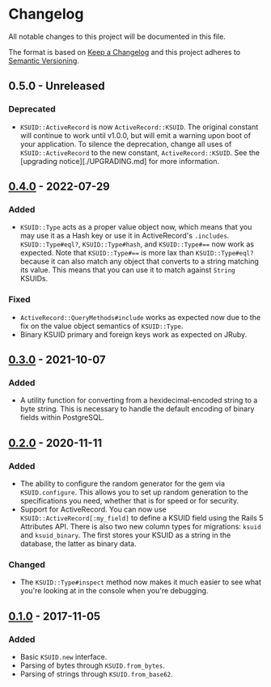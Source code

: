 # Changelog

All notable changes to this project will be documented in this file.

The format is based on [Keep a Changelog](http://keepachangelog.com/en/1.0.0/) and this project adheres to [Semantic Versioning](http://semver.org/spec/v2.0.0.html).

## 0.5.0 - Unreleased

### Deprecated

- `KSUID::ActiveRecord` is now `ActiveRecord::KSUID`. The original constant will continue to work until v1.0.0, but will emit a warning upon boot of your application. To silence the deprecation, change all uses of `KSUID::ActiveRecord` to the new constant, `ActiveRecord::KSUID`. See the [upgrading notice][./UPGRADING.md] for more information.

## [0.4.0](https://github.com/michaelherold/ksuid/compare/v0.3.0...v0.4.0) - 2022-07-29

### Added

- `KSUID::Type` acts as a proper value object now, which means that you may use it as a Hash key or use it in ActiveRecord's `.includes`. `KSUID::Type#eql?`, `KSUID::Type#hash`, and `KSUID::Type#==` now work as expected. Note that `KSUID::Type#==` is more lax than `KSUID::Type#eql?` because it can also match any object that converts to a string matching its value. This means that you can use it to match against `String` KSUIDs.

### Fixed

- `ActiveRecord::QueryMethods#include` works as expected now due to the fix on the value object semantics of `KSUID::Type`.
- Binary KSUID primary and foreign keys work as expected on JRuby.

## [0.3.0](https://github.com/michaelherold/ksuid/compare/v0.2.0...v0.3.0) - 2021-10-07

### Added

- A utility function for converting from a hexidecimal-encoded string to a byte string. This is necessary to handle the default encoding of binary fields within PostgreSQL.

## [0.2.0](https://github.com/michaelherold/ksuid/compare/v0.1.0...v0.2.0) - 2020-11-11

### Added

- The ability to configure the random generator for the gem via `KSUID.configure`. This allows you to set up random generation to the specifications you need, whether that is for speed or for security.
- Support for ActiveRecord. You can now use `KSUID::ActiveRecord[:my_field]` to define a KSUID field using the Rails 5 Attributes API. There is also two new column types for migrations: `ksuid` and `ksuid_binary`. The first stores your KSUID as a string in the database, the latter as binary data.

### Changed

- The `KSUID::Type#inspect` method now makes it much easier to see what you're looking at in the console when you're debugging.

## [0.1.0](https://github.com/michaelherold/ksuid/tree/v0.1.0) - 2017-11-05

### Added

- Basic `KSUID.new` interface.
- Parsing of bytes through `KSUID.from_bytes`.
- Parsing of strings through `KSUID.from_base62`.

